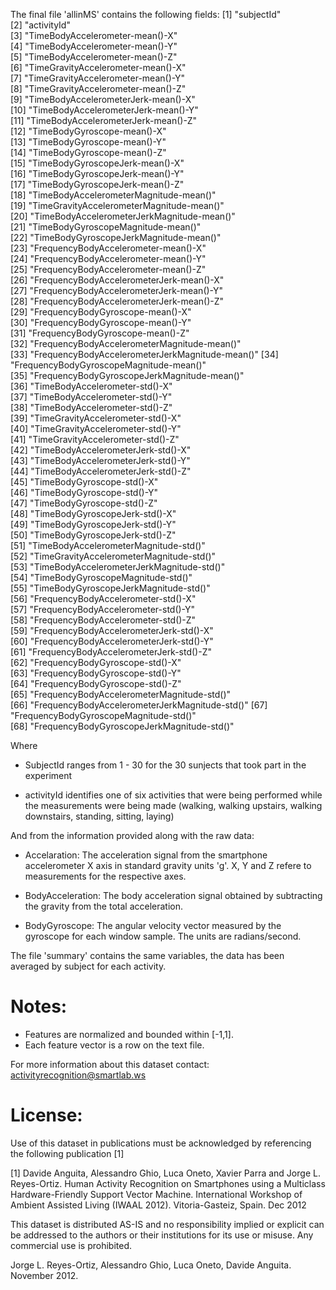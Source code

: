 The final file 'allinMS' contains the following fields: 
 [1] "subjectId"		                                
 [2] "activityId"              
 [3] "TimeBodyAccelerometer-mean()-X"                
 [4] "TimeBodyAccelerometer-mean()-Y"                
 [5] "TimeBodyAccelerometer-mean()-Z"                
 [6] "TimeGravityAccelerometer-mean()-X"             
 [7] "TimeGravityAccelerometer-mean()-Y"             
 [8] "TimeGravityAccelerometer-mean()-Z"             
 [9] "TimeBodyAccelerometerJerk-mean()-X"            
[10] "TimeBodyAccelerometerJerk-mean()-Y"            
[11] "TimeBodyAccelerometerJerk-mean()-Z"            
[12] "TimeBodyGyroscope-mean()-X"                    
[13] "TimeBodyGyroscope-mean()-Y"                    
[14] "TimeBodyGyroscope-mean()-Z"                    
[15] "TimeBodyGyroscopeJerk-mean()-X"                
[16] "TimeBodyGyroscopeJerk-mean()-Y"                
[17] "TimeBodyGyroscopeJerk-mean()-Z"                
[18] "TimeBodyAccelerometerMagnitude-mean()"         
[19] "TimeGravityAccelerometerMagnitude-mean()"      
[20] "TimeBodyAccelerometerJerkMagnitude-mean()"     
[21] "TimeBodyGyroscopeMagnitude-mean()"             
[22] "TimeBodyGyroscopeJerkMagnitude-mean()"         
[23] "FrequencyBodyAccelerometer-mean()-X"           
[24] "FrequencyBodyAccelerometer-mean()-Y"           
[25] "FrequencyBodyAccelerometer-mean()-Z"           
[26] "FrequencyBodyAccelerometerJerk-mean()-X"       
[27] "FrequencyBodyAccelerometerJerk-mean()-Y"       
[28] "FrequencyBodyAccelerometerJerk-mean()-Z"       
[29] "FrequencyBodyGyroscope-mean()-X"               
[30] "FrequencyBodyGyroscope-mean()-Y"               
[31] "FrequencyBodyGyroscope-mean()-Z"               
[32] "FrequencyBodyAccelerometerMagnitude-mean()"    
[33] "FrequencyBodyAccelerometerJerkMagnitude-mean()"
[34] "FrequencyBodyGyroscopeMagnitude-mean()"        
[35] "FrequencyBodyGyroscopeJerkMagnitude-mean()"    
[36] "TimeBodyAccelerometer-std()-X"                 
[37] "TimeBodyAccelerometer-std()-Y"                 
[38] "TimeBodyAccelerometer-std()-Z"                 
[39] "TimeGravityAccelerometer-std()-X"              
[40] "TimeGravityAccelerometer-std()-Y"              
[41] "TimeGravityAccelerometer-std()-Z"              
[42] "TimeBodyAccelerometerJerk-std()-X"             
[43] "TimeBodyAccelerometerJerk-std()-Y"             
[44] "TimeBodyAccelerometerJerk-std()-Z"             
[45] "TimeBodyGyroscope-std()-X"                     
[46] "TimeBodyGyroscope-std()-Y"                     
[47] "TimeBodyGyroscope-std()-Z"                     
[48] "TimeBodyGyroscopeJerk-std()-X"                 
[49] "TimeBodyGyroscopeJerk-std()-Y"                 
[50] "TimeBodyGyroscopeJerk-std()-Z"                 
[51] "TimeBodyAccelerometerMagnitude-std()"          
[52] "TimeGravityAccelerometerMagnitude-std()"       
[53] "TimeBodyAccelerometerJerkMagnitude-std()"      
[54] "TimeBodyGyroscopeMagnitude-std()"              
[55] "TimeBodyGyroscopeJerkMagnitude-std()"          
[56] "FrequencyBodyAccelerometer-std()-X"            
[57] "FrequencyBodyAccelerometer-std()-Y"            
[58] "FrequencyBodyAccelerometer-std()-Z"            
[59] "FrequencyBodyAccelerometerJerk-std()-X"        
[60] "FrequencyBodyAccelerometerJerk-std()-Y"        
[61] "FrequencyBodyAccelerometerJerk-std()-Z"        
[62] "FrequencyBodyGyroscope-std()-X"                
[63] "FrequencyBodyGyroscope-std()-Y"                
[64] "FrequencyBodyGyroscope-std()-Z"                
[65] "FrequencyBodyAccelerometerMagnitude-std()"     
[66] "FrequencyBodyAccelerometerJerkMagnitude-std()" 
[67] "FrequencyBodyGyroscopeMagnitude-std()"         
[68] "FrequencyBodyGyroscopeJerkMagnitude-std()"     

Where

- SubjectId ranges from 1 - 30 for the 30 sunjects that took part in 				the experiment 

-  activityId identifies one of six activities that were being performed while the measurements were being made (walking, walking upstairs, walking downstairs, standing, sitting, laying)                     

And from the information provided along with the raw data:

- Accelaration: The acceleration signal from the smartphone accelerometer X axis in standard gravity units 'g'. X, Y and Z refere to measurements for the respective axes. 

- BodyAcceleration: The body acceleration signal obtained by subtracting the gravity from the total acceleration. 

- BodyGyroscope: The angular velocity vector measured by the gyroscope for each window sample. The units are radians/second. 

The file 'summary' contains the same variables, the data has been averaged by subject for each activity.

Notes: 
======
- Features are normalized and bounded within [-1,1].
- Each feature vector is a row on the text file.

For more information about this dataset contact: activityrecognition@smartlab.ws

License:
========
Use of this dataset in publications must be acknowledged by referencing the following publication [1] 

[1] Davide Anguita, Alessandro Ghio, Luca Oneto, Xavier Parra and Jorge L. Reyes-Ortiz. Human Activity Recognition on Smartphones using a Multiclass Hardware-Friendly Support Vector Machine. International Workshop of Ambient Assisted Living (IWAAL 2012). Vitoria-Gasteiz, Spain. Dec 2012

This dataset is distributed AS-IS and no responsibility implied or explicit can be addressed to the authors or their institutions for its use or misuse. Any commercial use is prohibited.

Jorge L. Reyes-Ortiz, Alessandro Ghio, Luca Oneto, Davide Anguita. November 2012.
